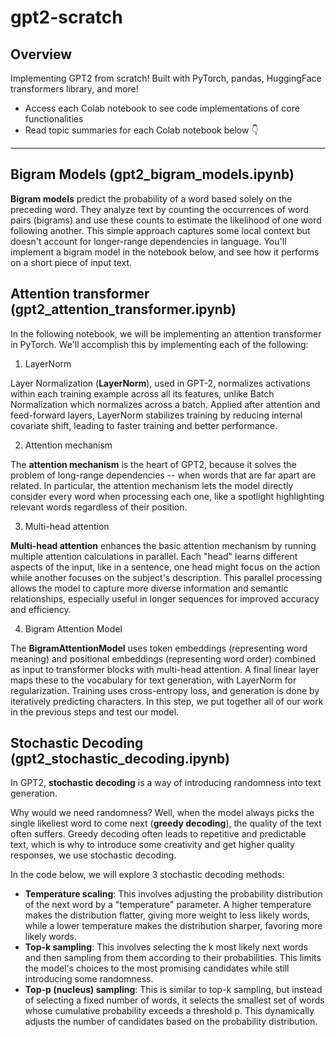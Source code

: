 # gpt2-scratch

## Overview
Implementing GPT2 from scratch! Built with PyTorch, pandas, HuggingFace transformers library, and more!
- Access each Colab notebook to see code implementations of core functionalities 
- Read topic summaries for each Colab notebook below 👇

---

## Bigram Models (gpt2_bigram_models.ipynb)

**Bigram models** predict the probability of a word based solely on the preceding word. They analyze text by counting the occurrences of word pairs (bigrams) and use these counts to estimate the likelihood of one word following another. This simple approach captures some local context but doesn't account for longer-range dependencies in language. You'll implement a bigram model in the notebook below, and see how it performs on a short piece of input text. 

## Attention transformer (gpt2_attention_transformer.ipynb)

In the following notebook, we will be implementing an attention transformer in PyTorch. We'll accomplish this by implementing each of the following:

1. LayerNorm

  Layer Normalization (**LayerNorm**), used in GPT-2, normalizes activations within each training example across all its features, unlike Batch Normalization which normalizes across a batch. Applied after attention and feed-forward layers, LayerNorm stabilizes training by reducing internal covariate shift, leading to faster training and better performance.

2. Attention mechanism
  
  The **attention mechanism** is the heart of GPT2, because it solves the problem of long-range dependencies -- when words that are far apart are related. In particular, the attention mechanism lets the model directly consider every word when processing each one, like a spotlight highlighting relevant words regardless of their position.

3. Multi-head attention

  **Multi-head attention** enhances the basic attention mechanism by running multiple attention calculations in parallel. Each "head" learns different aspects of the input, like in a sentence, one head might focus on the action while another focuses on the subject's description. This parallel processing allows the model to capture more diverse information and semantic relationships, especially useful in longer sequences for improved accuracy and efficiency.

4. Bigram Attention Model

  The **BigramAttentionModel** uses token embeddings (representing word meaning) and positional embeddings (representing word order) combined as input to transformer blocks with multi-head attention. A final linear layer maps these to the vocabulary for text generation, with LayerNorm for regularization. Training uses cross-entropy loss, and generation is done by iteratively predicting characters. In this step, we put together all of our work in the previous steps and test our model. 

## Stochastic Decoding (gpt2_stochastic_decoding.ipynb)

In GPT2, **stochastic decoding** is a way of introducing randomness into text generation. 

Why would we need randomness? Well, when the model always picks the single likeliest word to come next (**greedy decoding**), the quality of the text often suffers. Greedy decoding often leads to repetitive and predictable text, which is why to introduce some creativity and get higher quality responses, we use stochastic decoding. 

In the code below, we will explore 3 stochastic decoding methods:
- **Temperature scaling**: This involves adjusting the probability distribution of the next word by a "temperature" parameter. A higher temperature makes the distribution flatter, giving more weight to less likely words, while a lower temperature makes the distribution sharper, favoring more likely words.
- **Top-k sampling**: This involves selecting the k most likely next words and then sampling from them according to their probabilities. This limits the model's choices to the most promising candidates while still introducing some randomness. 
- **Top-p (nucleus) sampling**: This is similar to top-k sampling, but instead of selecting a fixed number of words, it selects the smallest set of words whose cumulative probability exceeds a threshold p. This dynamically adjusts the number of candidates based on the probability distribution. 
